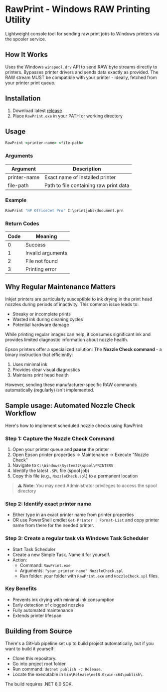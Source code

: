 # RawPrint - Windows RAW Printing Utility

Lightweight console tool for sending raw print jobs to Windows printers via the spooler service.

## How It Works

Uses the Windows `winspool.drv` API to send RAW byte streams directly to printers. Bypasses printer drivers and sends data exactly as provided. The RAW stream MUST be compatible with your printer - ideally, fetched from your printer print queue.

## Installation

1. Download latest [release](https://github.com/yourusername/RawPrint/releases)
2. Place `RawPrint.exe` in your PATH or working directory

## Usage

```cmd
RawPrint <printer-name> <file-path>
```

### Arguments

| Argument     | Description                            |
|--------------|----------------------------------------|
| printer-name | Exact name of installed printer        |
| file-path    | Path to file containing raw print data |

### Example

```cmd
RawPrint "HP OfficeJet Pro" C:\printjobs\document.prn
```

### Return Codes

| Code | Meaning           |
|------|-------------------|
| 0    | Success           |
| 1    | Invalid arguments |
| 2    | File not found    |
| 3    | Printing error    |

## Why Regular Maintenance Matters

Inkjet printers are particularly susceptible to ink drying in the print head nozzles during periods of inactivity. This common issue leads to:

- Streaky or incomplete prints
- Wasted ink during cleaning cycles
- Potential hardware damage

While printing regular images can help, it consumes significant ink and provides limited diagnostic information about nozzle health.

Epson printers offer a specialized solution: The **Nozzle Check command** - a binary instruction that efficiently:

1. Uses minimal ink
2. Provides clear visual diagnostics
3. Maintains print head health

However, sending these manufacturer-specific RAW commands automatically (regularly) isn't implemented.

## Sample usage: Automated Nozzle Check Workflow

Here's how to implement scheduled nozzle checks using RawPrint:

### Step 1: Capture the Nozzle Check Command

1. Open your printer queue and **pause** the printer
2. Open Epson printer properties → Maintenance → Execute "Nozzle Check"
3. Navigate to `C:\Windows\System32\spool\PRINTERS`
4. Identify the latest `.SPL` file (spool job)
5. Copy this file (e.g., `NozzleCheck.spl`) to a permanent location

> ⚠️ **Note**: You may need Administrator privileges to access the spool directory

### Step 2: Identify exact printer name

- Either type in an exact printer name from printer properties
- OR use PowerShell cmdlet `Get-Printer | Format-List` and copy printer name from there for the needed printer.

### Step 3: Create a regular task via Windows Task Scheduler

- Start Task Scheduler
- Create a new Simple Task. Name it for yourself.
- Action:
  - Command: `RawPrint.exe`
  - Arguments: `"your printer name" NozzleCheck.spl`
  - Run folder: your folder with `RawPrint.exe` and `NozzleCheck.spl` files.

### Key Benefits

- Prevents ink drying with minimal ink consumption
- Early detection of clogged nozzles
- Fully automated maintenance
- Extends printer lifespan

## Building from Source

There's a GitHub pipeline set up to build project automatically, but if you want to build it yourself:

- Clone this repository.
- Go into project root folder.
- Run command: `dotnet publish -c Release`.
- Locate the executable in `bin\Release\net8.0\win-x64\publish\`.

The build requires .NET 8.0 SDK.
